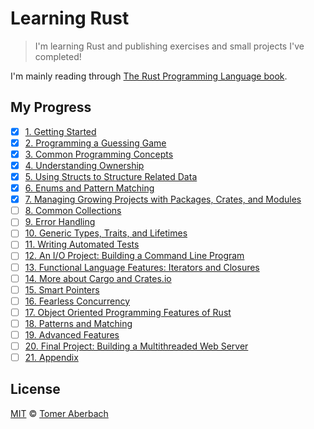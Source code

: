# Learning Rust

> I'm learning Rust and publishing exercises and small projects I've completed!

I'm mainly reading through [The Rust Programming Language book](https://doc.rust-lang.org/stable/book).

## My Progress

- [x] [1. Getting Started](https://doc.rust-lang.org/book/ch01-00-getting-started.html)
- [x] [2. Programming a Guessing Game](https://doc.rust-lang.org/book/ch02-00-guessing-game-tutorial.html)
- [x] [3. Common Programming Concepts](https://doc.rust-lang.org/book/ch03-00-common-programming-concepts.html)
- [x] [4. Understanding Ownership](https://doc.rust-lang.org/book/ch04-00-understanding-ownership.html)
- [x] [5. Using Structs to Structure Related Data](https://doc.rust-lang.org/book/ch05-00-structs.html)
- [x] [6. Enums and Pattern Matching](https://doc.rust-lang.org/book/ch06-00-enums.html)
- [x] [7. Managing Growing Projects with Packages, Crates, and Modules](https://doc.rust-lang.org/book/ch07-00-managing-growing-projects-with-packages-crates-and-modules.html)
- [ ] [8. Common Collections](https://doc.rust-lang.org/book/ch08-00-common-collections.html)
- [ ] [9. Error Handling](https://doc.rust-lang.org/book/ch09-00-error-handling.html)
- [ ] [10. Generic Types, Traits, and Lifetimes](https://doc.rust-lang.org/book/ch10-00-generics.html)
- [ ] [11. Writing Automated Tests](https://doc.rust-lang.org/book/ch11-00-testing.html)
- [ ] [12. An I/O Project: Building a Command Line Program](https://doc.rust-lang.org/book/ch12-00-an-io-project.html)
- [ ] [13. Functional Language Features: Iterators and Closures](https://doc.rust-lang.org/book/ch13-00-functional-features.html)
- [ ] [14. More about Cargo and Crates.io](https://doc.rust-lang.org/book/ch14-00-more-about-cargo.html)
- [ ] [15. Smart Pointers](https://doc.rust-lang.org/book/ch15-00-smart-pointers.html)
- [ ] [16. Fearless Concurrency](https://doc.rust-lang.org/book/ch16-00-concurrency.html)
- [ ] [17. Object Oriented Programming Features of Rust](https://doc.rust-lang.org/book/ch17-00-oop.html)
- [ ] [18. Patterns and Matching](https://doc.rust-lang.org/book/ch18-00-patterns.html)
- [ ] [19. Advanced Features](https://doc.rust-lang.org/book/ch19-00-advanced-features.html)
- [ ] [20. Final Project: Building a Multithreaded Web Server](https://doc.rust-lang.org/book/ch20-00-final-project-a-web-server.html)
- [ ] [21. Appendix](https://doc.rust-lang.org/book/appendix-00.html)

## License

[MIT](https://github.com/TomerAberbach/learning-rust/blob/master/license) © [Tomer Aberbach](https://github.com/TomerAberbach)
